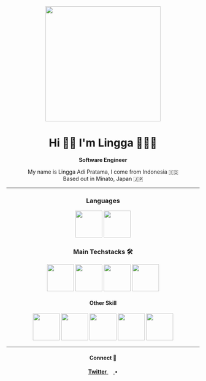 <div align="center">
  <img src="https://media.giphy.com/media/cID9NShVKKjHs5ygCP/giphy.gif" width="300" />
  <h1>Hi 👋🏼 I'm Lingga 🙋🏻‍♂️</h1>
  <strong>Software Engineer</strong>
  <p>My name is Lingga Adi Pratama, I come from Indonesia 🇮🇩 <br/> Based out in Minato, Japan 🇯🇵 </strong>
  
  <hr/>
  
  <h3>Languages</h3>
  <img src="https://imgur.com/Tmqmz7p" width="70" />
  <img src="https://www.rust-lang.org/logos/rust-logo-256x256-blk.png" width="70" />
  
  <h3>Main Techstacks 🛠</h4>
  <img src="https://imgur.com/Tmqmz7p" width="70" />
  <img src="https://media.giphy.com/media/eNAsjO55tPbgaor7ma/giphy.gif" width="70" />
  <img src="https://media.giphy.com/media/VgGthkhUvGgOit7Y9i/giphy.gif" width="70" />
  <img src="" width="70" />
  
  <h4>Other Skill</h4>
  <img src="https://media.giphy.com/media/Sr8xDpMwVKOHUWDVRD/giphy.gif" width="70" />
  <img src="https://www.google.com/url?sa=i&url=https%3A%2F%2Fcommons.wikimedia.org%2Fwiki%2FFile%3ANextjs-logo.svg&psig=AOvVaw2Lbb3841KIkFfkYLjkruEp&ust=1621665041377000&source=images&cd=vfe&ved=0CAIQjRxqFwoTCID_74eT2vACFQAAAAAdAAAAABAD" width="70" />
  <img src="https://www.google.com/url?sa=i&url=https%3A%2F%2Fcommons.wikimedia.org%2Fwiki%2FFile%3AExpress%2C_Inc._logo.svg&psig=AOvVaw3ysstjUCPizIJBxYBruC-U&ust=1621664807838000&source=images&cd=vfe&ved=0CAIQjRxqFwoTCMi54KKS2vACFQAAAAAdAAAAABAD" width="70" />
  <img src="https://www.google.com/url?sa=i&url=https%3A%2F%2Fonepatch.com%2Fdevelopment%2Fweb-development%2Fback-end-development%2Flaravel%2F&psig=AOvVaw1Sae9sOcj8KrhIUFKO4KBq&ust=1621664895220000&source=images&cd=vfe&ved=0CAIQjRxqFwoTCNDlqMKS2vACFQAAAAAdAAAAABAa" width="70" />
  <img src="https://www.google.com/url?sa=i&url=https%3A%2F%2Fgithub.com%2FGoogleCloudPlatform%2Fhackathon-toolkit%2Fblob%2Fmaster%2FREADME.md&psig=AOvVaw24lIDqbsXIG4fyQ6NwoZ1z&ust=1621664942812000&source=images&cd=vfe&ved=0CAIQjRxqFwoTCLjsjdmS2vACFQAAAAAdAAAAABAs" width="70" />
  <hr />
  
  <div>
    <h4>Connect 🤝</h4>
    <p>
      <a href='https://twitter.com/retry04'>
        <strong>Twitter</strong> <img src="https://upload.wikimedia.org/wikipedia/commons/e/e4/Twitter_Verified_Badge.svg" width="13" />
      </a>
      •
<!--       <a href='https://de.linkedin.com/in/muhamad-irham-prasetyo/en-us?trk=profile-badge'>
        <strong>LinkedIn</strong> <img src="https://upload.wikimedia.org/wikipedia/commons/c/ca/LinkedIn_logo_initials.png" width="13" />
      </a>  -->
    </p>
  </div>
  
<!--   ![github stats](https://github-readme-stats.vercel.app/api?username=irhamputra&show_icons=true) -->
</div>
